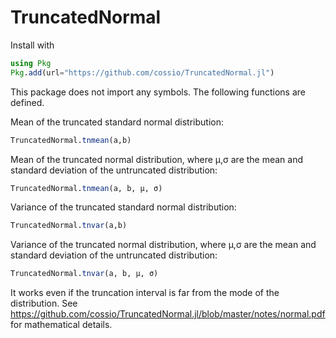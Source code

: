 # TruncatedNormal

Install with

```julia
using Pkg
Pkg.add(url="https://github.com/cossio/TruncatedNormal.jl")
```

This package does not import any symbols. The following functions are defined.

Mean of the truncated standard normal distribution:

```julia
TruncatedNormal.tnmean(a,b)
```

Mean of the truncated normal distribution, where μ,σ
are the mean and standard deviation of the untruncated
distribution:

```julia
TruncatedNormal.tnmean(a, b, μ, σ)
```

Variance of the truncated standard normal distribution:

```julia
TruncatedNormal.tnvar(a,b)
```

Variance of the truncated normal distribution, where μ,σ
are the mean and standard deviation of the untruncated
distribution:

```julia
TruncatedNormal.tnvar(a, b, μ, σ)
```

It works even if the truncation interval is far from the mode of the distribution.
See https://github.com/cossio/TruncatedNormal.jl/blob/master/notes/normal.pdf for mathematical details.
